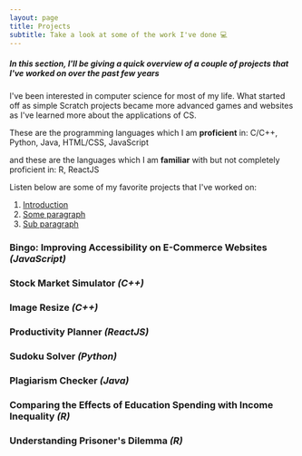 ```yaml
---
layout: page
title: Projects
subtitle: Take a look at some of the work I've done 💻
---
```


##### *In this section, I'll be giving a quick overview of a couple of projects that I've worked on over the past few years*

I've been interested in computer science for most of my life. What started off as simple Scratch projects became more advanced games and websites as I've learned more about the applications of CS. 

These are the programming languages which I am **proficient** in: C/C++, Python, Java, HTML/CSS, JavaScript

and these are the languages which I am **familiar** with but not completely proficient in: 
R, ReactJS 

Listen below are some of my favorite projects that I've worked on:
1. [Introduction](#bingo)
2. [Some paragraph](#stock)
3. [Sub paragraph](#image)


### Bingo: Improving Accessibility on E-Commerce Websites *(JavaScript)* <a name="bingo"></a>

### Stock Market Simulator *(C++)* <a name="stock"></a>

### Image Resize *(C++)* <a name="image"></a>

### Productivity Planner *(ReactJS)*

### Sudoku Solver *(Python)*

### Plagiarism Checker *(Java)*

### Comparing the Effects of Education Spending with Income Inequality *(R)*

### Understanding Prisoner's Dilemma *(R)*
